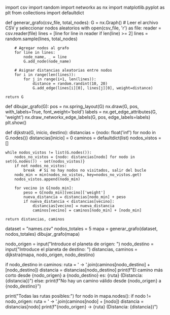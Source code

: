 import csv
import random
import networkx as nx
import matplotlib.pyplot as plt
from collections import defaultdict

def generar_grafo(csv_file, total_nodes):
    G = nx.Graph()
    # Leer el archivo CSV y seleccionar nodos aleatorios
    with open(csv_file, 'r') as file:
        reader = csv.reader(file)
        lines = [line for line in reader if len(line) >= 2]
        lines = random.sample(lines, total_nodes)
        
        # Agregar nodos al grafo
        for line in lines:
            node_name, _ = line
            G.add_node(node_name)
        
        # Asignar distancias aleatorias entre nodos
        for i in range(len(lines)):
            for j in range(i+1, len(lines)):
                distance = random.randint(10, 20)
                G.add_edge(lines[i][0], lines[j][0], weight=distance)
    
    return G

def dibujar_grafo(G):
    pos = nx.spring_layout(G)
    nx.draw(G, pos, with_labels=True, font_weight='bold')
    labels = nx.get_edge_attributes(G, 'weight')
    nx.draw_networkx_edge_labels(G, pos, edge_labels=labels)
    plt.show()

def dijkstra(G, inicio, destino):
    distancias = {nodo: float('inf') for nodo in G.nodes()}
    distancias[inicio] = 0
    caminos = defaultdict(list)
    nodos_vistos = []

    while nodos_vistos != list(G.nodes()):
        nodos_no_vistos = {nodo: distancias[nodo] for nodo in set(G.nodes()) - set(nodos_vistos)}
        if not nodos_no_vistos:
            break  # Si no hay nodos no visitados, salir del bucle
        nodo_min = min(nodos_no_vistos, key=nodos_no_vistos.get)
        nodos_vistos.append(nodo_min)

        for vecino in G[nodo_min]:
            peso = G[nodo_min][vecino]['weight']
            nueva_distancia = distancias[nodo_min] + peso
            if nueva_distancia < distancias[vecino]:
                distancias[vecino] = nueva_distancia
                caminos[vecino] = caminos[nodo_min] + [nodo_min]

    return distancias, caminos

dataset = "names.csv"
nodos_totales = 5
mapa = generar_grafo(dataset, nodos_totales)
dibujar_grafo(mapa)

nodo_origen = input("Introduce el planeta de origen: ")
nodo_destino = input("Introduce el planeta de destino: ")
distancias, caminos = dijkstra(mapa, nodo_origen, nodo_destino)

if nodo_destino in caminos:
    ruta = ' -> '.join(caminos[nodo_destino] + [nodo_destino])
    distancia = distancias[nodo_destino]
    print(f"El camino más corto desde {nodo_origen} a {nodo_destino} es: {ruta} (Distancia: {distancia})")
else:
    print(f"No hay un camino válido desde {nodo_origen} a {nodo_destino}")

print("Todas las rutas posibles:")
for nodo in mapa.nodes():
    if nodo != nodo_origen:
        ruta = ' -> '.join(caminos[nodo] + [nodo])
        distancia = distancias[nodo]
        print(f"{nodo_origen} -> {ruta} (Distancia: {distancia})")
